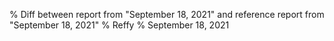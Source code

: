 % Diff between report from "September 18, 2021" and reference report from "September 18, 2021"
% Reffy
% September 18, 2021


